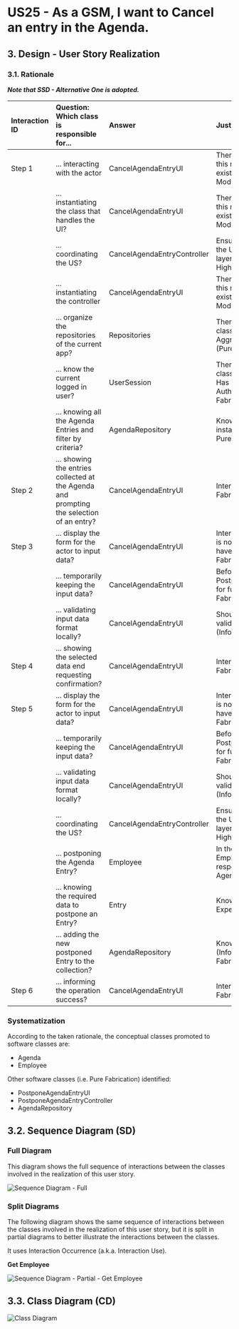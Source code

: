# US25 - As a GSM, I want to Cancel an entry in the Agenda.

## 3. Design - User Story Realization 

### 3.1. Rationale

_**Note that SSD - Alternative One is adopted.**_

| Interaction ID | Question: Which class is responsible for...                                              | Answer                      | Justification (with patterns)                                                                                                                                      |
|:---------------|:-----------------------------------------------------------------------------------------|:----------------------------|:-------------------------------------------------------------------------------------------------------------------------------------------------------------------|
| Step 1         | ... interacting with the actor                                                           | CancelAgendaEntryUI         | There is no reason to assign this responsibility to any existing class in the Domain Model (Pure Fabrication)                                                      |
|                | ... instantiating the class that handles the UI?                                         | CancelAgendaEntryUI         | There is no reason to assign this responsibility to any existing class in the Domain Model (Pure Fabrication)                                                      |
|                | ... coordinating the US?                                                                 | CancelAgendaEntryController | Ensures decoupling between the UI layer and the Domain layer. (Controller, Low coupling, High Cohesion)                                                            |
|                | ... instantiating the controller                                                         | CancelAgendaEntryUI         | There is no reason to assign this responsibility to any existing class in the Domain Model (Pure Fabrication)                                                      |
|                | ... organize the repositories of the current app?                                        | Repositories                | There is no reason for other class to have this responsibility. Aggregates all the repositories. (Pure Fabrication)                                                |
|                | ... know the current logged in user?                                                     | UserSession                 | There is no reason for other class to have this responsibility. Has in itself the instance of the Authentication Repository (Pure Fabrication, Information Expert) |
|                | ... knowing all the Agenda Entries and filter by criteria?                               | AgendaRepository            | Knows all the Agenda Entries instances (Information Expert, Pure Fabrication)                                                                                      |
| Step 2         | ... showing the entries collected at the Agenda and prompting the selection of an entry? | CancelAgendaEntryUI         | Interaction with the user (Pure Fabrication)                                                                                                                       |
| Step 3         | ... display the form for the actor to input data?                                        | CancelAgendaEntryUI         | Interaction with the user, there is no reason for other class to have this responsibility (Pure Fabrication)                                                       |
|                | ... temporarily keeping the input data?                                                  | CancelAgendaEntryUI         | Before passing the data to the PostponeAgendaEntryController for further coordination (Pure Fabrication)                                                           |
|                | ... validating  input data format locally?                                               | CancelAgendaEntryUI         | Should be responsible for validating the input data format (Information Expert)                                                                                    |
| Step 4         | ... showing the selected data end requesting confirmation?                               | CancelAgendaEntryUI         | Interaction with the user (Pure Fabrication)                                                                                                                       |
| Step 5         | ... display the form for the actor to input data?                                        | CancelAgendaEntryUI         | Interaction with the user, there is no reason for other class to have this responsibility (Pure Fabrication)                                                       |
|                | ... temporarily keeping the input data?                                                  | CancelAgendaEntryUI         | Before passing the data to the PostponeAgendaEntryController for further coordination (Pure Fabrication)                                                           |
|                | ... validating  input data format locally?                                               | CancelAgendaEntryUI         | Should be responsible for validating the input data format (Information Expert)                                                                                    |
|                | ... coordinating the US?                                                                 | CancelAgendaEntryController | Ensures decoupling between the UI layer and the Domain layer. (Controller, Low coupling, High Cohesion)                                                            |
|                | ... postponing the Agenda Entry?                                                         | Employee                    | In the domain model the Employee, as a GSM, is the responsible for managing the Agenda (Information Expert)                                                        |
|                | ... knowing the required data to postpone an Entry?                                      | Entry                       | Knows its own data (Information Expert)                                                                                                                            |
|                | ... adding the new postponed Entry to the collection?                                    | AgendaRepository            | Knows all the Skill instances (Information Expert, Pure Fabrication)                                                                                               |
| Step 6         | ... informing the operation success?                                                     | CancelAgendaEntryUI         | Interaction with the user (Pure Fabrication)                                                                                                                       |


### Systematization ##

According to the taken rationale, the conceptual classes promoted to software classes are:

* Agenda
* Employee

Other software classes (i.e. Pure Fabrication) identified:

* PostponeAgendaEntryUI
* PostponeAgendaEntryController
* AgendaRepository


## 3.2. Sequence Diagram (SD)


### Full Diagram

This diagram shows the full sequence of interactions between the classes involved in the realization of this user story.

![Sequence Diagram - Full](svg/us25-sequence-diagram-full.svg)

### Split Diagrams

The following diagram shows the same sequence of interactions between the classes involved in the realization of this user story, but it is split in partial diagrams to better illustrate the interactions between the classes.

It uses Interaction Occurrence (a.k.a. Interaction Use).

**Get Employee**

![Sequence Diagram - Partial - Get Employee](svg/us25-sequence-diagram-partial-get-employee.svg)

## 3.3. Class Diagram (CD)

![Class Diagram](svg/us25-class-diagram.svg)